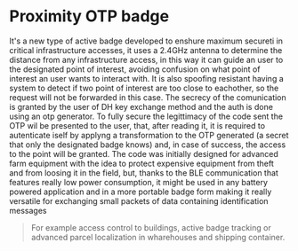 # Proximity OTP badge
It's a new type of active badge developed to enshure maximum secureti in critical infrastructure accesses, it uses a 2.4GHz antenna to determine the distance from any infrastructure access, in this way it can guide an user to the designated point of interest, avoiding confusion on what point of interest an user wants to interact with.
It is also spoofing resistant having a system to detect if two point of interest are too close to eachother, so the request will not be forwarded in this case. 
The secrecy of the comunication is granted by the user of DH key exchange method and the auth is done using an otp generator.
To fully secure the legittimacy of the code sent the OTP wil be presented to the user, that, after reading it, it is required to autenticate iself by applyng a transformation to the OTP generated (a secret that only the designated badge knows) and, in case of success, the access to the point will be granted.
The code was initially designed for advanced farm equipment with the idea to protect expensive equipment from theft and from loosing it in the field, but, thanks to the BLE communication that features really low power consumption, it might be used in any battery powered application and in a more portable badge form making it really versatile for exchanging small packets of data containing identification messages
> For example access control to buildings, active badge tracking or advanced parcel localization in wharehouses and shipping container.
